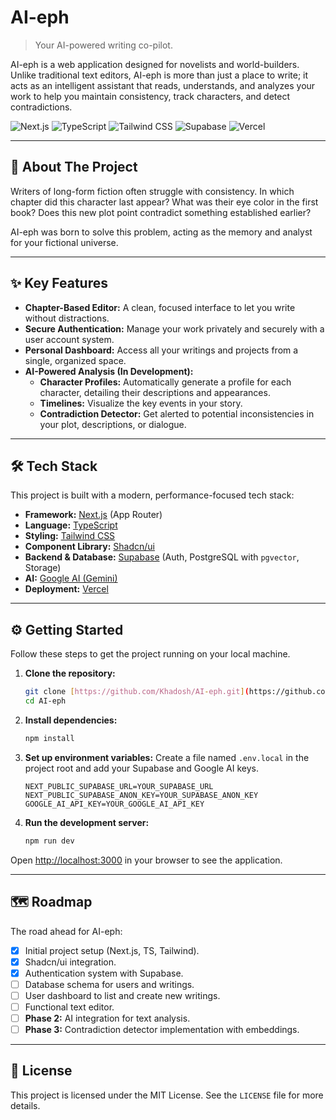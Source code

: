 # AI-eph

> Your AI-powered writing co-pilot.

AI-eph is a web application designed for novelists and world-builders. Unlike traditional text editors, AI-eph is more than just a place to write; it acts as an intelligent assistant that reads, understands, and analyzes your work to help you maintain consistency, track characters, and detect contradictions.

![Next.js](https://img.shields.io/badge/Next.js-000000?style=for-the-badge&logo=nextdotjs&logoColor=white)
![TypeScript](https://img.shields.io/badge/TypeScript-3178C6?style=for-the-badge&logo=typescript&logoColor=white)
![Tailwind CSS](https://img.shields.io/badge/Tailwind_CSS-06B6D4?style=for-the-badge&logo=tailwindcss&logoColor=white)
![Supabase](https://img.shields.io/badge/Supabase-3ECF8E?style=for-the-badge&logo=supabase&logoColor=white)
![Vercel](https://img.shields.io/badge/Vercel-000000?style=for-the-badge&logo=vercel&logoColor=white)

---

## 🚀 About The Project

Writers of long-form fiction often struggle with consistency. In which chapter did this character last appear? What was their eye color in the first book? Does this new plot point contradict something established earlier?

AI-eph was born to solve this problem, acting as the memory and analyst for your fictional universe.

---

## ✨ Key Features

* **Chapter-Based Editor:** A clean, focused interface to let you write without distractions.
* **Secure Authentication:** Manage your work privately and securely with a user account system.
* **Personal Dashboard:** Access all your writings and projects from a single, organized space.
* **AI-Powered Analysis (In Development):**
    * **Character Profiles:** Automatically generate a profile for each character, detailing their descriptions and appearances.
    * **Timelines:** Visualize the key events in your story.
    * **Contradiction Detector:** Get alerted to potential inconsistencies in your plot, descriptions, or dialogue.

---

## 🛠️ Tech Stack

This project is built with a modern, performance-focused tech stack:

* **Framework:** [Next.js](https://nextjs.org/) (App Router)
* **Language:** [TypeScript](https://www.typescriptlang.org/)
* **Styling:** [Tailwind CSS](https://tailwindcss.com/)
* **Component Library:** [Shadcn/ui](https://ui.shadcn.com/)
* **Backend & Database:** [Supabase](https://supabase.com/) (Auth, PostgreSQL with `pgvector`, Storage)
* **AI:** [Google AI (Gemini)](https://ai.google.dev/)
* **Deployment:** [Vercel](https://vercel.com/)

---

## ⚙️ Getting Started

Follow these steps to get the project running on your local machine.

1.  **Clone the repository:**
    ```bash
    git clone [https://github.com/Khadosh/AI-eph.git](https://github.com/Khadosh/AI-eph.git)
    cd AI-eph
    ```

2.  **Install dependencies:**
    ```bash
    npm install
    ```

3.  **Set up environment variables:**
    Create a file named `.env.local` in the project root and add your Supabase and Google AI keys.
    ```
    NEXT_PUBLIC_SUPABASE_URL=YOUR_SUPABASE_URL
    NEXT_PUBLIC_SUPABASE_ANON_KEY=YOUR_SUPABASE_ANON_KEY
    GOOGLE_AI_API_KEY=YOUR_GOOGLE_AI_API_KEY
    ```

4.  **Run the development server:**
    ```bash
    npm run dev
    ```

Open [http://localhost:3000](http://localhost:3000) in your browser to see the application.

---

## 🗺️ Roadmap

The road ahead for AI-eph:

* [x] Initial project setup (Next.js, TS, Tailwind).
* [x] Shadcn/ui integration.
* [x] Authentication system with Supabase.
* [ ] Database schema for users and writings.
* [ ] User dashboard to list and create new writings.
* [ ] Functional text editor.
* [ ] **Phase 2:** AI integration for text analysis.
* [ ] **Phase 3:** Contradiction detector implementation with embeddings.

---

## 📜 License

This project is licensed under the MIT License. See the `LICENSE` file for more details.